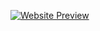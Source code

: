 [![Website Preview](https://weatherwebsiteworld.vercel.app/)](https://weatherwebsiteworld.vercel.app/)
